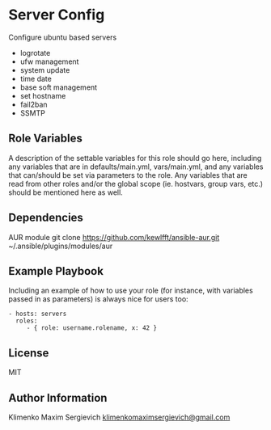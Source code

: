 Server Config
=========

Configure ubuntu based servers

* logrotate
* ufw management
* system update
* time date
* base soft management
* set hostname
* fail2ban
* SSMTP

Role Variables
--------------

A description of the settable variables for this role should go here, including any variables that are in defaults/main.yml, vars/main.yml, and any variables that can/should be set via parameters to the role. Any variables that are read from other roles and/or the global scope (ie. hostvars, group vars, etc.) should be mentioned here as well.

Dependencies
------------

AUR module
git clone https://github.com/kewlfft/ansible-aur.git ~/.ansible/plugins/modules/aur

Example Playbook
----------------

Including an example of how to use your role (for instance, with variables passed in as parameters) is always nice for users too:

    - hosts: servers
      roles:
         - { role: username.rolename, x: 42 }

License
-------

MIT

Author Information
------------------

Klimenko Maxim Sergievich klimenkomaximsergievich@gmail.com
